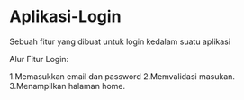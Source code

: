 # Aplikasi-Login
Sebuah fitur yang dibuat untuk login kedalam suatu aplikasi

Alur Fitur Login:

1.Memasukkan email dan password
2.Memvalidasi masukan.
3.Menampilkan halaman home.
